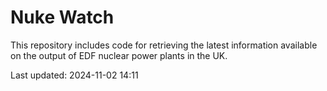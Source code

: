 # Nuke Watch

This repository includes code for retrieving the latest information available on the output of EDF nuclear power plants in the UK.

Last updated: 2024-11-02 14:11